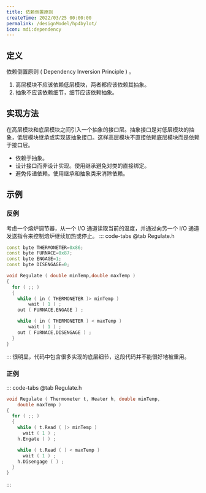 ```yaml
---
title: 依赖倒置原则
createTime: 2022/03/25 00:00:00
permalink: /designModel/hp4bylot/
icon: mdi:dependency
---
```

## 定义
依赖倒置原则 ( Dependency Inversion Principle ) 。

1.  高层模块不应该依赖低层模块，两者都应该依赖其抽象。
2.  抽象不应该依赖细节，细节应该依赖抽象。

## 实现方法
在高层模块和底层模块之间引入一个抽象的接口层。抽象接口是对低层模块的抽象，低层模块继承或实现该抽象接口。这样高层模块不直接依赖底层模块而是依赖于接口层。
-   依赖于抽象。
-   设计接口而非设计实现。使用继承避免对类的直接绑定。
-   避免传递依赖。使用继承和抽象类来消除依赖。

## 示例
### 反例
考虑一个熔炉调节器，从一个 I/O 通道读取当前的温度，并通过向另一个 I/O 通道发送指令来控制熔炉继续加热或停止。
::: code-tabs
@tab Regulate.h
``` c++
const byte THERMONETER=0x86;
const byte FURNACE=0x87;
const byte ENGAGE=1;
const byte DISENGAGE=0;

void Regulate ( double minTemp,double maxTemp )
{
  for ( ;; )
  {
    while ( in ( THERMONETER )> minTemp )
        wait ( 1 ) ;
    out ( FURNACE,ENGAGE ) ;

    while ( in ( THERMONETER ) < maxTemp )
        wait ( 1 ) ;
    out ( FURNACE,DISENGAGE ) ;
  }
}
```
:::
很明显，代码中包含很多实现的底层细节，这段代码并不能很好地被重用。

### 正例
::: code-tabs
@tab Regulate.h
``` c++
void Regulate ( Thermometer t, Heater h, double minTemp,
    double maxTemp )
{
  for ( ;; )
  {
    while ( t.Read ( )> minTemp )
      wait ( 1 ) ;
    h.Engate ( ) ;

    while ( t.Read ( ) < maxTemp )
      wait ( 1 ) ;
    h.Disengage ( ) ;
  }
}
```
:::
